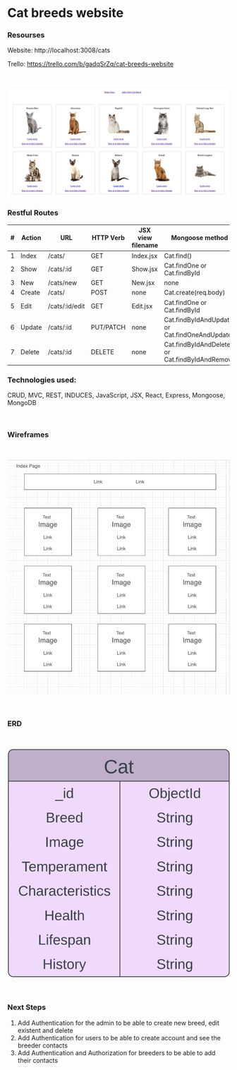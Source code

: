# Cat breeds website 


### Resourses ###

Website: http://localhost:3008/cats

Trello: https://trello.com/b/gadqSrZq/cat-breeds-website

<br> 

![image](public/Cats_Index_Page.png)


### Restful Routes ###

|#| Action | URL | HTTP Verb| JSX view filename| Mongoose method |
|-|-|-|-|-|-|
| 1 | Index |/cats/| GET | Index.jsx | Cat.find() |
| 2 | Show | /cats/:id | GET | Show.jsx | Cat.findOne or Cat.findById |
| 3 | New | /cats/new | GET | New.jsx | none |
| 4 | Create | /cats/ | POST | none | Cat.create(req.body) |
| 5 | Edit | /cats/:id/edit | GET | Edit.jsx | Cat.findOne or Cat.findById |
| 6 | Update | /cats/:id | PUT/PATCH | none | Cat.findByIdAndUpdate or Cat.findOneAndUpdate|
| 7 | Delete | /cats/:id | DELETE  | none | Cat.findByIdAndDelete or Cat.findByIdAndRemove|

### Technologies used: ###
CRUD, MVC, REST, INDUCES, JavaScript, JSX, React, Express, Mongoose, MongoDB

<br>

### Wireframes ###
<br>

![image](public/cats_index_page2.png)

<br>

### ERD ###
<br>

![image](public/cats_Schema.png)

<br>

### Next Steps ###

1. Add Authentication for the admin to be able to create new breed, edit existent and delete
2. Add Authentication for users to be able to create account and see the breeder contacts 
3. Add Authentication and Authorization for breeders to be able to add their contacts  